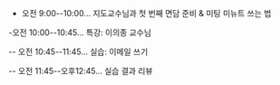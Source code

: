 - 오전 9:00--10:00... 지도교수님과 첫 번째 면담 준비 & 미팅 미뉴트 쓰는 법

-오전 10:00--10:45... 특강: 이의종 교수님

-- 오전 10:45--11:45... 실습: 이메일 쓰기

-- 오전 11:45--오후12:45... 실습 결과 리뷰
